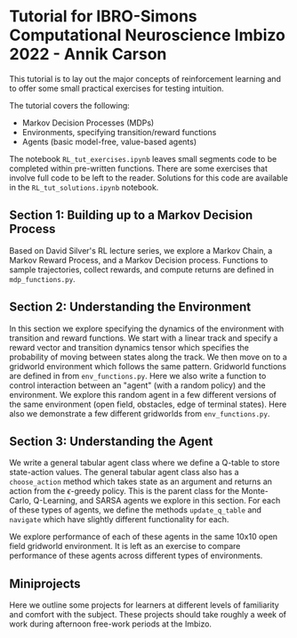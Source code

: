 # Tutorial for IBRO-Simons Computational Neuroscience Imbizo 2022 - Annik Carson
This tutorial is to lay out the major concepts of reinforcement learning 
and to offer some small practical exercises for testing intuition. 

The tutorial covers the following: 
- Markov Decision Processes (MDPs)
- Environments, specifying transition/reward functions
- Agents (basic model-free, value-based agents)

The notebook `RL_tut_exercises.ipynb` leaves small segments code to be completed within pre-written functions. 
There are some exercises that involve full code to be left to the reader. 
Solutions for this code are available in the `RL_tut_solutions.ipynb` notebook. 

## Section 1: Building up to a Markov Decision Process 
Based on David Silver's RL lecture series, we explore a Markov Chain, a Markov Reward Process, and a Markov Decision process. Functions to sample trajectories, collect rewards, and compute returns are defined in `mdp_functions.py`.

## Section 2: Understanding the Environment
In this section we explore specifying the dynamics of the environment with transition and reward functions. We start with a linear track and specify a reward vector and transition dynamics tensor which specifies the probability of moving between states along the track. We then move on to a gridworld environment which follows the same pattern. Gridworld functions are defined in from `env_functions.py`. Here we also write a function to control interaction between an "agent" (with a random policy) and the environment. We explore this random agent in a few different versions of the same environment (open field, obstacles, edge of terminal states). Here also we demonstrate a few different gridworlds from `env_functions.py`. 

## Section 3: Understanding the Agent
We write a general tabular agent class where we define a Q-table to store state-action values. The general tabular agent class also has a `choose_action` method which takes state as an argument and returns an action from the $\epsilon$-greedy policy. This is the parent class for the Monte-Carlo, Q-Learning, and SARSA agents we explore in this section. For each of these types of agents, we define the methods `update_q_table` and `navigate` which have slightly different functionality for each. 

We explore performance of each of these agents in the same 10x10 open field gridworld environment. It is left as an exercise to compare performance of these agents across different types of environments. 

## Miniprojects
Here we outline some projects for learners at different levels of familiarity and comfort with the subject. These projects should take roughly a week of work during afternoon free-work periods at the Imbizo. 